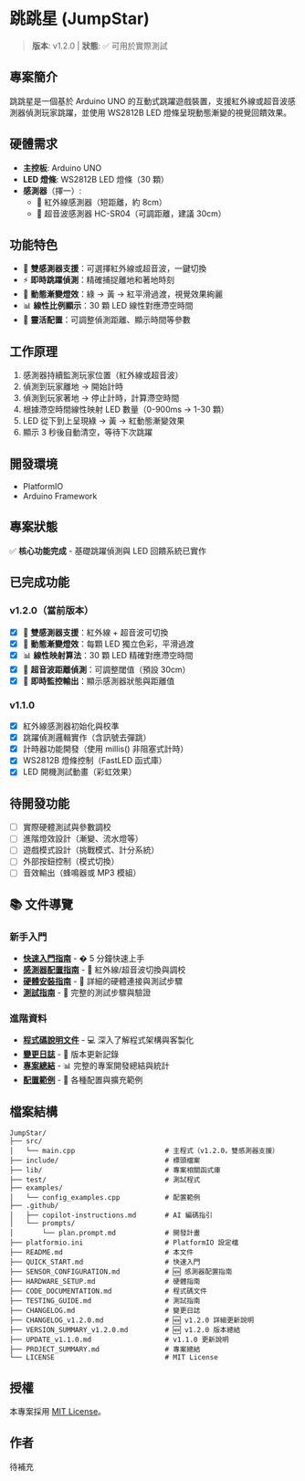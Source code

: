 # 跳跳星 (JumpStar)

> **版本**: v1.2.0 | **狀態**: ✅ 可用於實際測試

## 專案簡介

跳跳星是一個基於 Arduino UNO 的互動式跳躍遊戲裝置，支援紅外線或超音波感測器偵測玩家跳躍，並使用 WS2812B LED 燈條呈現動態漸變的視覺回饋效果。

## 硬體需求

-   **主控板**: Arduino UNO
-   **LED 燈條**: WS2812B LED 燈條（30 顆）
-   **感測器**（擇一）:
    -   🔴 紅外線感測器（短距離，約 8cm）
    -   🔵 超音波感測器 HC-SR04（可調距離，建議 30cm）

## 功能特色

-   🎯 **雙感測器支援**：可選擇紅外線或超音波，一鍵切換
-   ⚡ **即時跳躍偵測**：精確捕捉離地和著地時刻
-   🌈 **動態漸變燈效**：綠 → 黃 → 紅平滑過渡，視覺效果絢麗
-   📊 **線性比例顯示**：30 顆 LED 線性對應滯空時間
-   🔧 **靈活配置**：可調整偵測距離、顯示時間等參數

## 工作原理

1. 感測器持續監測玩家位置（紅外線或超音波）
2. 偵測到玩家離地 → 開始計時
3. 偵測到玩家著地 → 停止計時，計算滯空時間
4. 根據滯空時間線性映射 LED 數量（0-900ms → 1-30 顆）
5. LED 從下到上呈現綠 → 黃 → 紅動態漸變效果
6. 顯示 3 秒後自動清空，等待下次跳躍

## 開發環境

-   PlatformIO
-   Arduino Framework

## 專案狀態

✅ **核心功能完成** - 基礎跳躍偵測與 LED 回饋系統已實作

## 已完成功能

### v1.2.0（當前版本）

-   [x] 🎯 **雙感測器支援**：紅外線 + 超音波可切換
-   [x] 🌈 **動態漸變燈效**：每顆 LED 獨立色彩，平滑過渡
-   [x] 📊 **線性映射算法**：30 顆 LED 精確對應滯空時間
-   [x] 🔧 **超音波距離偵測**：可調整閾值（預設 30cm）
-   [x] 📡 **即時監控輸出**：顯示感測器狀態與距離值

### v1.1.0

-   [x] 紅外線感測器初始化與校準
-   [x] 跳躍偵測邏輯實作（含訊號去彈跳）
-   [x] 計時器功能開發（使用 millis() 非阻塞式計時）
-   [x] WS2812B 燈條控制（FastLED 函式庫）
-   [x] LED 開機測試動畫（彩虹效果）

## 待開發功能

-   [ ] 實際硬體測試與參數調校
-   [ ] 進階燈效設計（漸變、流水燈等）
-   [ ] 遊戲模式設計（挑戰模式、計分系統）
-   [ ] 外部按鈕控制（模式切換）
-   [ ] 音效輸出（蜂鳴器或 MP3 模組）

## 📚 文件導覽

### 新手入門

-   **[快速入門指南](QUICK_START.md)** - � 5 分鐘快速上手
-   **[感測器配置指南](SENSOR_CONFIGURATION.md)** - 🎯 紅外線/超音波切換與調校
-   **[硬體安裝指南](HARDWARE_SETUP.md)** - 🔧 詳細的硬體連接與測試步驟
-   **[測試指南](TESTING_GUIDE.md)** - 🧪 完整的測試步驟與驗證

### 進階資料

-   **[程式碼說明文件](CODE_DOCUMENTATION.md)** - 💻 深入了解程式架構與客製化
-   **[變更日誌](CHANGELOG.md)** - 📝 版本更新記錄
-   **[專案總結](PROJECT_SUMMARY.md)** - 📊 完整的專案開發總結與統計
-   **[配置範例](examples/config_examples.cpp)** - 🎨 各種配置與擴充範例

## 檔案結構

```
JumpStar/
├── src/
│   └── main.cpp                      # 主程式（v1.2.0，雙感測器支援）
├── include/                          # 標頭檔案
├── lib/                              # 專案相關函式庫
├── test/                             # 測試程式
├── examples/
│   └── config_examples.cpp           # 配置範例
├── .github/
│   ├── copilot-instructions.md       # AI 編碼指引
│   └── prompts/
│       └── plan.prompt.md            # 開發計畫
├── platformio.ini                    # PlatformIO 設定檔
├── README.md                         # 本文件
├── QUICK_START.md                    # 快速入門
├── SENSOR_CONFIGURATION.md           # 🆕 感測器配置指南
├── HARDWARE_SETUP.md                 # 硬體指南
├── CODE_DOCUMENTATION.md             # 程式碼文件
├── TESTING_GUIDE.md                  # 測試指南
├── CHANGELOG.md                      # 變更日誌
├── CHANGELOG_v1.2.0.md               # 🆕 v1.2.0 詳細更新說明
├── VERSION_SUMMARY_v1.2.0.md         # 🆕 v1.2.0 版本總結
├── UPDATE_v1.1.0.md                  # v1.1.0 更新說明
├── PROJECT_SUMMARY.md                # 專案總結
└── LICENSE                           # MIT License
```

## 授權

本專案採用 [MIT License](LICENSE)。

## 作者

待補充
